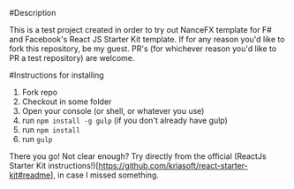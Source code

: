 #Description

This is a test project created in order to try out NanceFX template for F# and Facebook's React JS Starter Kit template.
If for any reason you'd like to fork this repository, be my guest.
PR's (for whichever reason you'd like to PR a test repository) are welcome.

#Instructions for installing
1. Fork repo
2. Checkout in some folder
3. Open your console (or shell, or whatever you use)
4. run `npm install -g gulp` (if you don't already have gulp)
5. run `npm install`
6. run `gulp`

There you go!
Not clear enough? Try directly from the official (ReactJs Starter Kit instructions!)[https://github.com/kriasoft/react-starter-kit#readme], in case I missed something.